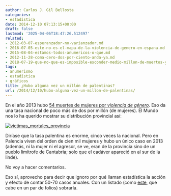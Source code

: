 ```yaml
---
author: Carlos J. Gil Bellosta
categories:
- estadística
date: 2014-12-10 07:13:15+00:00
draft: false
lastmod: '2025-04-06T18:47:26.512497'
related:
- 2012-03-07-esperanzador-no-varianzador.md
- 2016-07-05-este-no-es-el-mapa-de-la-violencia-de-genero-en-espana.md
- 2015-08-04-estamos-todos-anumericos-o-que.md
- 2012-11-28-coma-cero-dos-por-ciento-anda-ya.md
- 2018-07-19-que-no-que-es-imposible-esconder-medio-millon-de-muertos-y-que-la-cordialidad-esta-de-mas.md
tags:
- anumerismo
- estadística
- gráficos
title: ¿Hubo alguna vez un millón de palentinas?
url: /2014/12/10/hubo-alguna-vez-un-millon-de-palentinas/
---
```


En el año 2013 hubo [54 muertes de mujeres por _violencia de género_](https://www.msssi.gob.es/ssi/violenciaGenero/portalEstadistico/fichaResumen/2013/docs/Espana_2013.pdf). Eso da una tasa nacional de poco más de dos por millón (de mujeres). El Mundo nos lo ha querido mostrar su distribución provincial así:

[![victimas_mortales_provincia](/wp-uploads/2014/12/victimas_mortales_provincia.png#center)
](/wp-uploads/2014/12/victimas_mortales_provincia.png#center)

Diríase que la tasa palentina es enorme, cinco veces la nacional. Pero en Palencia viven del orden de cien mil mujeres y hubo un único caso en 2013 (además, ni la mujer ni el agresor, se ve, eran de la provincia sino de un pueblo limítrofe de Cantabria; solo que el cadáver apareció en al sur de la linde).

No voy a hacer comentarios.

Eso sí, aprovecho para decir que ignoro por qué llaman estadística la acción y efecto de contar 50-70 casos anuales. Con un listado (como [este](http://asociacionhierbabuena.com/node/82), que cabe en un par de folios) sobraría.
